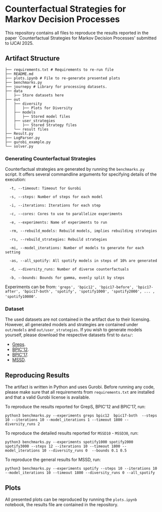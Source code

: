 # Counterfactual Strategies for Markov Decision Processes

This repository contains all files to reproduce the results reported in the paper `Counterfactual Strategies for Markov Decision Processes' submitted to IJCAI 2025.

## Artifact Structure

```
├── requirements.txt # Requirements to re-run file
├── README.md
├── plots.ipynb # File to re-generate presented plots
├── benchmarks.py
├── journepy # Library for processing datasets.
├── data
│   ├── Store datasets here
├── out
│   ├── diversity
│   │   ├── Plots for Diversity
│   ├── models
│   │   ├── Stored model files
│   ├── user_strategies
│   |   ├── Stored Strategy files
│   └── result files
├── Result.py
├── LogParser.py
├── gurobi_example.py
└── solver.py
```

### Generating Counterfactual Strategies

Counterfactual strategies are generated by running the ```benchmarks.py``` script.
It offers several commandline arguments for specifying details of the execution:

```
  -t, --timeout: Timeout for Gurobi
  
  -s, --steps: Number of steps for each model
  
  -i, --iterations: Iterations for each step
  
  -c, --cores: Cores to use to parallelize experiments
  
  -e, --experiments: Name of experiments to run
  
  -rm, --rebuild_models: Rebuild models, implies rebuilding strategies
  
  -rs, --rebuild_strategies: Rebuild strategies
  
  -mi, --model_iterations: Number of models to generate for each setting
  
  -as, --all_spotify: All spotify models in steps of 10% are generated
  
  -d, --diversity_runs: Number of diverse counterfactuals
  
  -b, --bounds: Bounds for gamma, evenly split by steps
```

Experiments can be from: ```'greps', 'bpic12', 'bpic17-before', 'bpic17-after', 'bpic17-both', 'spotify', 'spotify1000', 'spotify2000', ... , 'spotify10000'```.

### Dataset

The used datasets are not contained in the artifact due to their licensing.
However, all generated models and strategies are contained under ```out/models``` and ```out/user_strategies```.
If you wish to generate models yourself, please download the respective datasets first to ```data/```:

- [Greps](https://zenodo.org/records/10666884).
- [BPIC'12](https://data.4tu.nl/articles/dataset/BPI_Challenge_2012/12689204/1).
- [BPIC'17](https://data.4tu.nl/articles/dataset/BPI_Challenge_2017/12696884).
- [MSSD](https://www.aicrowd.com/challenges/spotify-sequential-skip-prediction-challenge).

## Reproducing Results
The artifact is written in Python and uses Gurobi.
Before running any code, please make sure that all requirements from ```requirements.txt``` are installed and that a valid Gurobi license is available. 

To reproduce the results reported for GrepS, BPIC'12 and BPIC'17, run: 

``` 
python3 benchmarks.py --experiments greps bpic12  bpic17-both  --steps 10 --iterations 10 --model_iterations 1 --timeout 1800 --diversity_runs 2 
```

To reproduce the detailed results reported for ```MSSD10``` - ```MSSD30```, run: 

```
python3 benchmarks.py --experiments spotify1000 spotify2000 spotify3000 --steps 12 --iterations 10 --timeout 1800 --model_iterations 10 --diversity_runs 0  --bounds 0.1 0.5
```
To reproduce the general results for MSSD, run:

```
python3 benchmarks.py --experiments spotify --steps 10 --iterations 10 --model_iterations 10 --timeout 1800 --diversity_runs 0 --all_spotify
```

## Plots
All presented plots can be reproduced by running the ```plots.ipynb``` notebook, the results file are contained in the repository.
